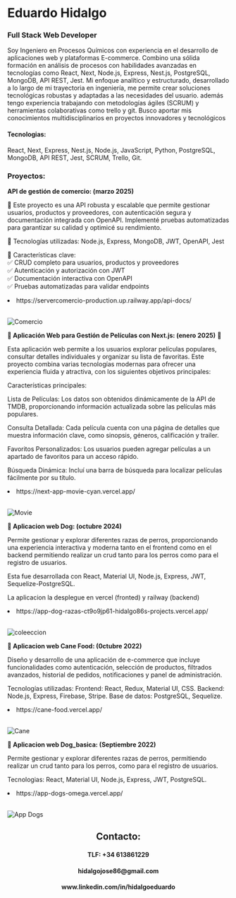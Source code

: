 <h1>Eduardo Hidalgo</h1>

<h3>Full Stack Web Developer</h3>

Soy Ingeniero en Procesos Químicos  con experiencia en el desarrollo de aplicaciones web y plataformas E-commerce. Combino una sólida formación en análisis de procesos con habilidades avanzadas en tecnologías como React, Next, Node.js, Express, Nest.js, PostgreSQL, MongoDB,  API REST, Jest. Mi enfoque analítico y estructurado, desarrollado a lo largo de mi trayectoria en ingeniería, me permite crear soluciones tecnológicas robustas y adaptadas a las necesidades del usuario. además tengo experiencia trabajando con metodologías ágiles (SCRUM) y herramientas colaborativas como trello y git. Busco aportar mis conocimientos multidisciplinarios en proyectos innovadores y tecnológicos

<h4>Tecnologias:</h4>
React, Next, Express, Nest.js, Node.js, JavaScript, Python, PostgreSQL, MongoDB,  API REST, Jest, SCRUM, Trello, Git.

<h3>Proyectos:</h3>

 
<b>API de gestión de comercio: (marzo 2025)</b>

🚀 Este proyecto es una API robusta y escalable que permite gestionar usuarios, productos y proveedores, con autenticación segura y documentación integrada con OpenAPI. Implementé pruebas automatizadas para garantizar su calidad y optimicé su rendimiento.</br>

🔹 Tecnologías utilizadas: Node.js, Express, MongoDB, JWT, OpenAPI, Jest</br>

🔹 Características clave:</br>
 ✅ CRUD completo para usuarios, productos y proveedores</br>
 ✅ Autenticación y autorización con JWT</br>
 ✅ Documentación interactiva con OpenAPI</br>
 ✅ Pruebas automatizadas para validar endpoints

<li>https://servercomercio-production.up.railway.app/api-docs/</li></br>

![Comercio](https://firebasestorage.googleapis.com/v0/b/hidalgo-83f55.appspot.com/o/App_comercio.jpg?alt=media&token=249452f7-2a97-4c9a-b729-e898135aa7e9)




<b>🎥 Aplicación Web para Gestión de Películas con Next.js: (enero 2025)</b> 🌟

Esta aplicación web permite a los usuarios explorar películas populares, consultar detalles individuales y organizar su lista de favoritas. Este proyecto combina varias tecnologías modernas para ofrecer una experiencia fluida y atractiva, con los siguientes objetivos principales:

Características principales:

Lista de Películas: Los datos son obtenidos dinámicamente de la API de TMDB, proporcionando información actualizada sobre las películas más populares.

Consulta Detallada: Cada película cuenta con una página de detalles que muestra información clave, como sinopsis, géneros, calificación y trailer.

Favoritos Personalizados: Los usuarios pueden agregar películas a un apartado de favoritos para un acceso rápido.

Búsqueda Dinámica: Incluí una barra de búsqueda para localizar películas fácilmente por su título.

<li>https://next-app-movie-cyan.vercel.app/</li></br>


![Movie](https://firebasestorage.googleapis.com/v0/b/hidalgo-83f55.appspot.com/o/App_movie.jpg?alt=media&token=bd5dd3a5-e38f-438d-a029-8bcf80accfb7)



<b>🎯 Aplicacion web Dog: (octubre 2024)</b>

Permite gestionar y explorar diferentes razas de perros, proporcionando una experiencia interactiva y moderna tanto en el frontend como en el backend permitiendo realizar un crud tanto para los perros como para el registro de usuarios.

Esta fue desarrollada con React, Material UI, Node.js, Express, JWT, Sequelize-PostgreSQL. 

La aplicacion la desplegue en vercel (fronted) y railway (backend)

<li>https://app-dog-razas-ct9o9jp61-hidalgo86s-projects.vercel.app/</li></br>

![coleeccion](https://firebasestorage.googleapis.com/v0/b/hidalgo-83f55.appspot.com/o/App_Coleccion.png?alt=media&token=ae773fc3-44b5-439a-aa8e-0932493e10f4)


<b>🎯 Aplicacion web Cane Food: (0ctubre 2022)</b>

Diseño y desarrollo de una aplicación de e-commerce que incluye funcionalidades como autenticación, selección de productos, filtrados avanzados, historial de pedidos, notificaciones y panel de administración.

Tecnologías utilizadas:
Frontend: React, Redux, Material UI, CSS.
Backend: Node.js, Express, Firebase, Stripe.
Base de datos: PostgreSQL, Sequelize.

<li>https://cane-food.vercel.app/</li></br>

![Cane](https://firebasestorage.googleapis.com/v0/b/hidalgo-83f55.appspot.com/o/cane-food.png?alt=media&token=a1c27c0e-772e-404e-baec-1d2535e11f7b)


<b>🎯 Aplicacion web Dog_basica: (Septiembre 2022)</b>

Permite gestionar y explorar diferentes razas de perros, permitiendo realizar un crud tanto para los perros, como para el registro de usuarios.

Tecnologias: React, Material UI, Node.js, Express, JWT, PostgreSQL.

<li>https://app-dogs-omega.vercel.app/</li></br>

![App Dogs](https://firebasestorage.googleapis.com/v0/b/hidalgo-83f55.appspot.com/o/App%20Dogs.png?alt=media&token=4725ab5f-a599-4cfa-9f45-2fb0dade738d)</br>


<div style="text-align: center;">
<h2>Contacto:</h>
<h4>TLF: +34 613861229</h4>
<h4>hidalgojose86@gmail.com</h4>
<h4>www.linkedin.com/in/hidalgoeduardo</h4>
</div>
